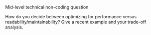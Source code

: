 Mid-level technical non-coding question

How do you decide between optimizing for performance versus readability/maintainability? Give a recent example and your trade-off analysis.


